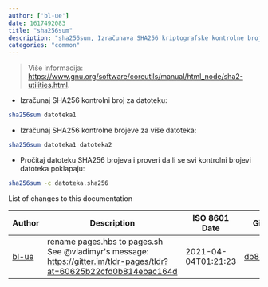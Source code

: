 ```yaml
---
author: ['bl-ue']
date: 1617492083
title: "sha256sum"
description: "sha256sum, Izračunava SHA256 kriptografske kontrolne brojeve."
categories: "common"
---
```

> Više informacija: <https://www.gnu.org/software/coreutils/manual/html_node/sha2-utilities.html>.

- Izračunaj SHA256 kontrolni broj za datoteku:

```bash
sha256sum datoteka1
```

- Izračunaj SHA256 kontrolne brojeve za više datoteka:

```bash
sha256sum datoteka1 datoteka2
```

- Pročitaj datoteku SHA256 brojeva i proveri da li se svi kontrolni brojevi datoteka poklapaju:

```bash
sha256sum -c datoteka.sha256
```
List of changes to this documentation


Author | Description | ISO 8601 Date | GitHub link
------|-----|-----|-----
[bl-ue](mailto:54780737+bl-ue@users.noreply.github.com) | rename pages.hbs to pages.sh See @vladimyr's message: https://gitter.im/tldr-pages/tldr?at=60625b22cfd0b814ebac164d | 2021-04-04T01:21:23 | [db8da892632b](https://github.com/tldr-pages/tldr/commit/db8da892632baaebb5f5d0cef2f1941f09d0466e)

